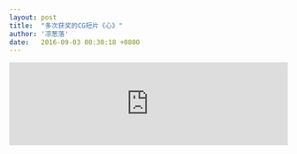 ```yaml
---
layout: post
title:  "多次获奖的CG短片《心》"
author: '凉葱落'
date:   2016-09-03 00:30:18 +0800
---
```

<style type="text/css">img{display:none;}</style>
<iframe frameborder="0" width="100%"  src="http://v.qq.com/iframe/player.html?vid=p01180254ms&tiny=0&auto=0" allowfullscreen></iframe>

